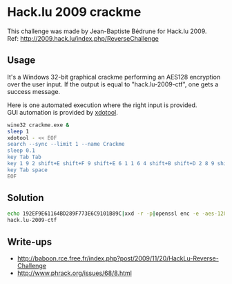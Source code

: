# Hack.lu 2009 crackme

This challenge was made by Jean-Baptiste Bédrune for Hack.lu 2009.  
Ref: http://2009.hack.lu/index.php/ReverseChallenge

Usage
-----

It's a Windows 32-bit graphical crackme performing an AES128 encryption over the user input.
If the output is equal to "hack.lu-2009-ctf", one gets a success message.

Here is one automated execution where the right input is provided.  
GUI automation is provided by [xdotool](http://www.semicomplete.com/projects/xdotool/).

```bash
wine32 crackme.exe &
sleep 1
xdotool - << EOF
search --sync --limit 1 --name Crackme
sleep 0.1
key Tab Tab
key 1 9 2 shift+E shift+F 9 shift+E 6 1 1 6 4 shift+B shift+D 2 8 9 shift+F 7 7 3 shift+E 6 shift+C 9 1 0 1 shift+B 8 9 shift+C
key Tab space
EOF
```

Solution
--------

```bash
echo 192EF9E61164BD289F773E6C9101B89C|xxd -r -p|openssl enc -e -aes-128-ecb -nopad -K 142bbe0e2d22e48097497d5fac5b5926
hack.lu-2009-ctf
```

Write-ups
---------

* http://baboon.rce.free.fr/index.php?post/2009/11/20/HackLu-Reverse-Challenge
* http://www.phrack.org/issues/68/8.html
